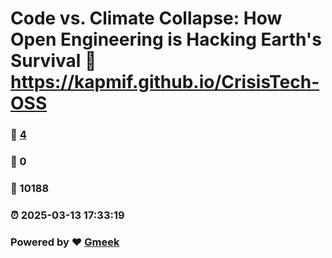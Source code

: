 # Code vs. Climate Collapse: How Open Engineering is Hacking Earth's Survival :link: https://kapmif.github.io/CrisisTech-OSS 
### :page_facing_up: [4](https://kapmif.github.io/CrisisTech-OSS/tag.html) 
### :speech_balloon: 0 
### :hibiscus: 10188 
### :alarm_clock: 2025-03-13 17:33:19 
### Powered by :heart: [Gmeek](https://github.com/Meekdai/Gmeek)
